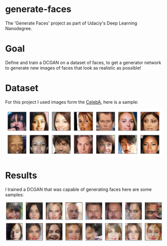 # generate-faces
The 'Generate Faces' project as part of Udaciy's Deep Learning Nanodegree.
# Goal
Define and train a DCGAN on a dataset of faces, to get a generator network to generate new images of faces that look as realistic as possible!
# Dataset
For this project I used images form the [CelebA](https://www.kaggle.com/jessicali9530/celeba-dataset), here is a sample:

<img src="./assets/celeba-sample.png">

# Results
I trained a DCGAN that was capable of generating faces here are some samples:

<img src="./assets/generated-sample.png">